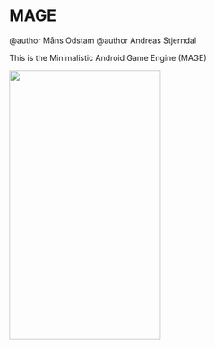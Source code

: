 MAGE
====

@author Måns Odstam
@author Andreas Stjerndal 


This is the Minimalistic Android Game Engine (MAGE)

<img src="http://thoracicsurgery.stanford.edu/patient_care/images/normal-stomach.jpg" width="270" height="480">
